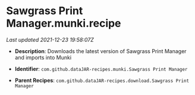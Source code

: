 # Sawgrass Print Manager.munki.recipe

_Last updated 2021-12-23 19:58:07Z_

- **Description**: Downloads the latest version of Sawgrass Print Manager and imports into Munki

- **Identifier**: `com.github.dataJAR-recipes.munki.Sawgrass Print Manager`

- **Parent Recipes**: `com.github.dataJAR-recipes.download.Sawgrass Print Manager`
